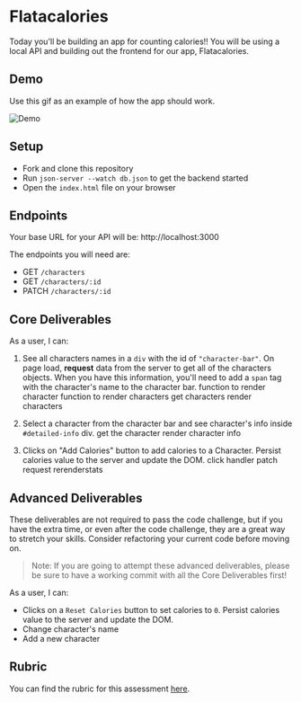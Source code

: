 # Flatacalories
Today you'll be building an app for counting calories!! You will be using a local API and building out the frontend for our app, Flatacalories.

## Demo
Use this gif as an example of how the app should work.

![Demo](assets/demo.gif)

## Setup

- Fork and clone this repository
- Run `json-server --watch db.json` to get the backend started
- Open the `index.html` file on your browser

## Endpoints

Your base URL for your API will be: http://localhost:3000

The endpoints you will need are:

- GET `/characters`
- GET `/characters/:id`
- PATCH `/characters/:id`

## Core Deliverables

As a user, I can:

1. See all characters names in a `div` with the id of `"character-bar"`. On page load, **request** data from the server to get all of the characters objects. When you have this information, you'll need to add a `span` tag with the character's name to the character bar.
function to render character
function to render characters
get characters
render characters


2. Select a character from the character bar and see character's info inside `#detailed-info` div. 
get the character
render character info 


3. Clicks on "Add Calories" button to add calories to a Character. Persist calories value to the server and update the DOM.
click handler
patch request
rerenderstats

## Advanced Deliverables

These deliverables are not required to pass the code challenge, but if you have the extra time, or even after the code challenge, they are a great way to stretch your skills. Consider refactoring your current code before moving on.

> Note: If you are going to attempt these advanced deliverables, please be sure to have a working commit with all the Core Deliverables first!

As a user, I can:
- Clicks on a `Reset Calories` button to set calories to `0`. Persist calories value to the server and update the DOM.
- Change character's name
- Add a new character

## Rubric

You can find the rubric for this assessment [here](https://github.com/learn-co-curriculum/se-rubrics/blob/master/module-3.md).
